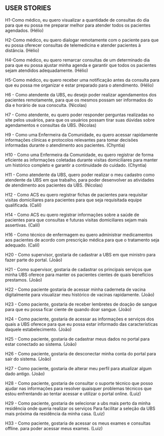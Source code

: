 ## USER STORIES

H1-Como médico, eu quero visualizar a quantidade de consultas do dia para que eu possa me preparar melhor para atender todos os pacientes agendados. (Hélio)

H2-Como médico, eu quero dialogar remotamente com o paciente para que eu possa oferecer consultas de telemedicina e atender pacientes à distância. (Hélio)

H4-Como médico, eu quero remarcar consultas de um determinado dia para que eu possa ajustar minha agenda e garantir que todos os pacientes sejam atendidos adequadamente. (Hélio)

H5-Como médico, eu quero receber uma notificação antes da consulta para que eu possa me organizar e estar preparado para o atendimento. (Hélio)

H6 - Como atendente da UBS, eu desejo poder realizar agendamentos dos pacientes remotamente, para que os mesmos possam ser informados do dia e horário de sua consculta. (Nicolas)

H7 - Como atendente, eu quero poder responder perguntas realizadas no site pelos usuários, para que os usuários possam tirar suas dúvidas sobre agendamentos e consultas da UBS. (Nicolas)

H9 - Como uma Enfermeira da Comunidade, eu quero acessar rapidamente informações clínicas e protocolos relevantes para tomar decisões informadas durante o atendimento aos pacientes. (Chyntia)

H10 - Como uma Enfermeira da Comunidade, eu quero registrar de forma eficiente as informações coletadas durante visitas domiciliares para manter um histórico completo e garantir a continuidade do cuidado. (Chyntia)

H11 - Como atendente da UBS, quero poder realizar o meu cadastro como atendente da UBS em que trabalho, para poder desenvolver as atividades de atendimento aos pacientes da UBS. (Nicolas)

H12 - Como ACS eu quero registrar fichas de pacientes para requisitar visitas domiciliares para pacientes para que seja requisitada equipe qualificada. (Calil)

H14 - Como ACS eu quero registrar informações sobre a saúde de pacientes para que consultas e futuras visitas domiciliares sejam mais assertivas. (Calil)

H16 - Como técnico de enfermagem eu quero administrar medicamentos aos pacientes de acordo com prescrição médica para que o tratamento seja adequado. (Calil)

H20 - Como supervisor, gostaria de cadastrar a UBS em que ministro para fazer parte do portal. (João)

H21 - Como supervisor, gostaria de cadastrar os principais serviços que minha UBS oferece para manter os pacientes cientes de quais benefícios prestamos. (João)

H22 - Como paciente gostaria de acessar minha caderneta de vacina digitalmente para visualizar meu histórico de vacinas rapidamente. (João)

H23 - Como paciente, gostaria de receber lembretes de doação de sangue para que eu possa ficar ciente de quando doar sangue. (João)

H24 - Como paciente, gostaria de acessar as informações e serviços dos quais a UBS oferece para que eu possa estar informado das características daquele estabelecimento. (João)

H25 - Como paciente, gostaria de cadastrar meus dados no portal para estar conectado ao sistema. (João)

H26 - Como paciente, gostaria de desconectar minha conta do portal para sair do sistema. (João)

H27 - Como paciente, gostaria de alterar meu perfil para atualizar algum dado antigo. (João)

H28 - Como paciente, gostaria de consultar o suporte técnico que posso ajudar nas informações para resolver quaisquer problemas técnicos que estou enfrentando ao tentar acessar e utilizar o portal online. (Luiz)

H29 - Como paciente, gostaria de selecionar a ubs mais perto da minha residência onde queria realizar os serviços Para facilitar a seleção da UBS mais próxima da residência da minha casa. (Luiz)

H33 - Como paciente, gostaria de acessar os meus exames e consultas offline. para poder acessar meus exames. (Luiz)


